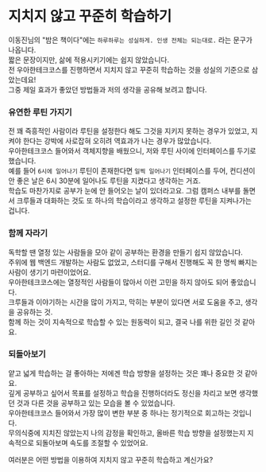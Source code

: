 # 지치지 않고 꾸준히 학습하기

이동진님의 "밤은 책이다"에는 `하루하루는 성실하게. 인생 전체는 되는대로.` 라는 문구가 나옵니다.  
짧은 문장이지만, 삶에 적용시키기에는 쉽지 않았습니다.  
전 우아한테크코스를 진행하면서 지치지 않고 꾸준히 학습하는 것을 성실의 기준으로 삼았는데요!  
그중 제일 효과가 좋았던 방법들과 저의 생각을 공유해 보려고 합니다.  

### 유연한 루틴 가지기

전 꽤 즉흥적인 사람이라 루틴을 설정한다 해도 그것을 지키지 못하는 경우가 있었고, 지켜야 한다는 강박에 사로잡혀 오히려 역효과가 나는 경우가 많았습니다.  
우아한테크코스 들어와서 객체지향을 배웠으니, 저와 루틴 사이에 인터페이스를 두기로 했습니다.  
예를 들어 `6시에 일어나기` 루틴이 존재한다면 `일찍 일어나기` 인터페이스를 두어, 컨디션이 안 좋은 날은 6시 30분에 일어나도 루틴을 지켰다고 생각하는 거죠.  
학습도 마찬가지로 공부가 눈에 안 들어오는 날이 있더라고요. 그럼 캠퍼스 내부를 돌면서 크루들과 대화하는 것도 또 하나의 학습이라고 생각하고 설정한 루틴을 지켜나가는 겁니다.  

### 함께 자라기

독학할 땐 열정 있는 사람들을 모아 같이 공부하는 환경을 만들기 쉽지 않았습니다.  
주위에 웹 백엔드 개발하는 사람도 없었고, 스터디를 구해서 진행해도 꼭 한 명씩 빠지는 사람이 생기기 마련이었어요.  
우아한테크코스에는 열정적인 사람들이 많아서 이런 고민을 하지 않아도 되어 좋았습니다.  
크루들과 이야기하는 시간을 많이 가지고, 막히는 부분이 있다면 서로 도움을 주고, 생각을 공유하는 것.  
함께 하는 것이 지속적으로 학습할 수 있는 원동력이 되고, 결국 나를 위한 길인 것 같아요.  

### 되돌아보기

얕고 넓게 학습하는 걸 좋아하는 저에겐 학습 방향을 설정하는 것은 꽤나 중요한 것 같아요.  
깊게 공부하고 싶어서 목표를 설정하고 학습을 진행하더라도 정신을 차리고 보면 생각했던 것과 다른 것을 공부하고 있는 모습을 볼 수 있었습니다.  
우아한테크코스 들어와서 가장 많이 변한 부분 중 하나는 정기적으로 회고하는 것입니다.  
무의식중에 지치진 않았는지 나의 감정을 확인하고, 올바른 학습 방향을 설정했는지 지속적으로 되돌아보며 속도를 조절할 수 있었어요.  

여러분은 어떤 방법을 이용하여 지치지 않고 꾸준히 학습하고 계신가요?  
